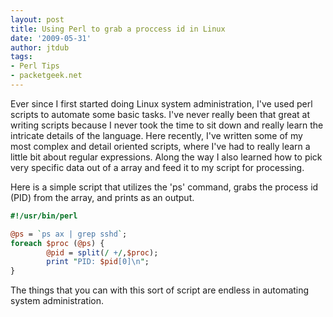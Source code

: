 ```yaml
---
layout: post
title: Using Perl to grab a proccess id in Linux
date: '2009-05-31'
author: jtdub
tags:
- Perl Tips
- packetgeek.net
---
```


Ever since I first started doing Linux system administration, I've used perl scripts to automate some basic tasks. I've never really been that great at writing scripts because I never took the time to sit down and really learn the intricate details of the language. Here recently, I've written some of my most complex and detail oriented scripts, where I've had to really learn a little bit about regular expressions. Along the way I also learned how to pick very specific data out of a array and feed it to my script for processing.

Here is a simple script that utilizes the 'ps' command, grabs the process id (PID) from the array, and prints as an output.

```perl
#!/usr/bin/perl

@ps = `ps ax | grep sshd`;
foreach $proc (@ps) {
        @pid = split(/ +/,$proc);
        print "PID: $pid[0]\n";
}
```
The things that you can with this sort of script are endless in automating system administration.
